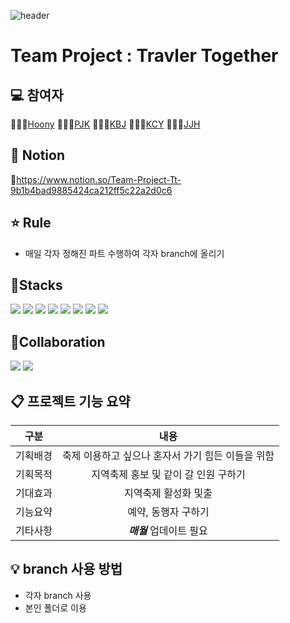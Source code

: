 ![header](https://capsule-render.vercel.app/api?type=waving&color=auto&height=200&section=header&text=Travle%20Together&fontSize=90)

# Team Project : Travler Together

## 💻 참여자
👩🏻‍💻[Hoony](https://github.com/Hoonyyyy) 
👨🏻‍💻[PJK](https://github.com/jongkwon5) 
👨🏻‍💻[KBJ](https://github.com/Kim-Byungju) 
👨🏻‍💻[KCY](https://github.com/kimchoyool)
👨🏻‍💻[JJH](https://github.com/RaspberryIcecream)

## :bookmark_tabs: Notion
:round_pushpin:https://www.notion.so/Team-Project-Tt-9b1b4bad9885424ca212ff5c22a2d0c6



## ⭐️ Rule
- 매일 각자 정해진 파트 수행하여 각자 branch에 올리기

## 🚀Stacks
<img src="https://img.shields.io/badge/html5-E34F26?style=for-the-badge&logo=html5&logoColor=white"> <img src="https://img.shields.io/badge/css-1572B6?style=for-the-badge&logo=css3&logoColor=white"> <img src="https://img.shields.io/badge/java-007396?style=for-the-badge&logo=java&logoColor=white"> <img src="https://img.shields.io/badge/javascript-F7DF1E?style=for-the-badge&logo=javascript&logoColor=black"> <img src="https://img.shields.io/badge/spring-6DB33F?style=for-the-badge&logo=spring&logoColor=white"> <img src="https://img.shields.io/badge/jquery-0769AD?style=for-the-badge&logo=jquery&logoColor=white"> <img src="https://img.shields.io/badge/mysql-4479A1?style=for-the-badge&logo=mysql&logoColor=white"> <img src="https://img.shields.io/badge/bootstrap-7952B3?style=for-the-badge&logo=bootstrap&logoColor=white">


## 👥Collaboration
<img src="https://img.shields.io/badge/Notion-000000?style=flat&logo=NOTION&logoColor=white"/> <img src="https://img.shields.io/badge/Github-181717?style=flat&logo=GITHUB&logoColor=white"/>

## 📋 프로젝트 기능 요약
|구분|내용|
|:---:|:---:|
|기획배경|축제 이용하고 싶으나 혼자서 가기 힘든 이들을 위함|
|기획목적|지역축제 홍보 및 같이 갈 인원 구하기|
|기대효과|지역축제 활성화 및출|
|기능요약|예약, 동행자 구하기|
|기타사항|***매월*** 업데이트 필요|



## 💡 branch 사용 방법
- 각자 branch 사용
- 본인 폴더로 이용


